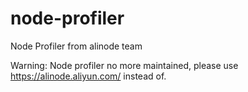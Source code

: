 # node-profiler
Node Profiler from alinode team

Warning: Node profiler no more maintained, please use https://alinode.aliyun.com/ instead of.
